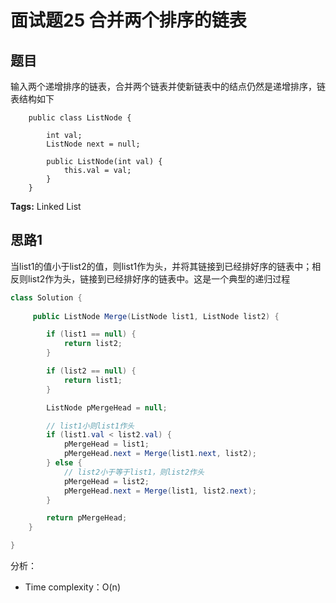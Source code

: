 # 面试题25 合并两个排序的链表

## 题目

输入两个递增排序的链表，合并两个链表并使新链表中的结点仍然是递增排序，链表结构如下
```
	public class ListNode {

    	int val;
    	ListNode next = null;

    	public ListNode(int val) {
        	this.val = val;
    	}
	}
```

**Tags:** Linked List

## 思路1 
当list1的值小于list2的值，则list1作为头，并将其链接到已经排好序的链表中；相反则list2作为头，链接到已经排好序的链表中。这是一个典型的递归过程

```java
class Solution { 
  
 	 public ListNode Merge(ListNode list1, ListNode list2) {

        if (list1 == null) {
            return list2;
        }

        if (list2 == null) {
            return list1;
        }

        ListNode pMergeHead = null;

        // list1小则list1作头
        if (list1.val < list2.val) {
            pMergeHead = list1;
            pMergeHead.next = Merge(list1.next, list2);
        } else {
            // list2小于等于list1，则list2作头
            pMergeHead = list2;
            pMergeHead.next = Merge(list1, list2.next);
        }

        return pMergeHead;
    }

}
```
分析：

- Time complexity：O(n)
